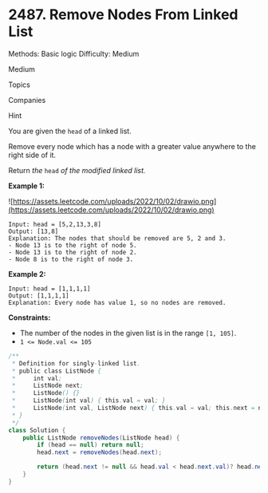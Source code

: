 # 2487. Remove Nodes From Linked List

Methods: Basic logic
Difficulty: Medium

Medium

Topics

Companies

Hint

You are given the `head` of a linked list.

Remove every node which has a node with a greater value anywhere to the right side of it.

Return *the* `head` *of the modified linked list.*

**Example 1:**

![https://assets.leetcode.com/uploads/2022/10/02/drawio.png](https://assets.leetcode.com/uploads/2022/10/02/drawio.png)

```
Input: head = [5,2,13,3,8]
Output: [13,8]
Explanation: The nodes that should be removed are 5, 2 and 3.
- Node 13 is to the right of node 5.
- Node 13 is to the right of node 2.
- Node 8 is to the right of node 3.

```

**Example 2:**

```
Input: head = [1,1,1,1]
Output: [1,1,1,1]
Explanation: Every node has value 1, so no nodes are removed.

```

**Constraints:**

- The number of the nodes in the given list is in the range `[1, 105]`.
- `1 <= Node.val <= 105`

```java
/**
 * Definition for singly-linked list.
 * public class ListNode {
 *     int val;
 *     ListNode next;
 *     ListNode() {}
 *     ListNode(int val) { this.val = val; }
 *     ListNode(int val, ListNode next) { this.val = val; this.next = next; }
 * }
 */
class Solution {
    public ListNode removeNodes(ListNode head) {
        if (head == null) return null;
        head.next = removeNodes(head.next);

        return (head.next != null && head.val < head.next.val)? head.next: head;
    }
}
```